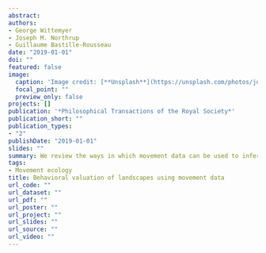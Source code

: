 ```yaml
---
abstract: 
authors:
- George Wittemyer
- Joseph M. Northrup
- Guillaume Bastille-Rousseau
date: "2019-01-01"
doi: ""
featured: false
image:
  caption: 'Image credit: [**Unsplash**](https://unsplash.com/photos/jdD8gXaTZsc)'
  focal_point: ""
  preview_only: false
projects: []
publication: '*Philosophical Transactions of the Royal Society*'
publication_short: ""
publication_types:
- "2"
publishDate: "2019-01-01"
slides: ""
summary: We review the ways in which movement data can be used to infer the value of spatial locations to animals
tags:
- Movement ecology
title: Behavioral valuation of landscapes using movement data
url_code: ""
url_dataset: ""
url_pdf: ""
url_poster: ""
url_project: ""
url_slides: ""
url_source: ""
url_video: ""
---
```



